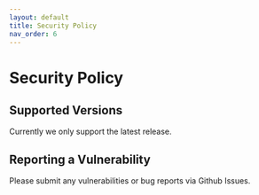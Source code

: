 ```yaml
---
layout: default
title: Security Policy
nav_order: 6
---
```


# Security Policy

## Supported Versions

Currently we only support the latest release.

## Reporting a Vulnerability

Please submit any vulnerabilities or bug reports via Github Issues.
